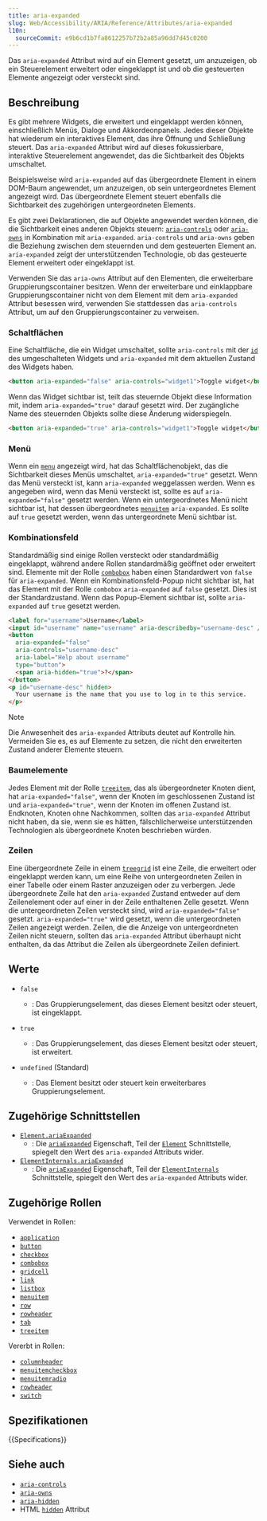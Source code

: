 ```yaml
---
title: aria-expanded
slug: Web/Accessibility/ARIA/Reference/Attributes/aria-expanded
l10n:
  sourceCommit: e9b6cd1b7fa8612257b72b2a85a96dd7d45c0200
---
```


Das `aria-expanded` Attribut wird auf ein Element gesetzt, um anzuzeigen, ob ein Steuerelement erweitert oder eingeklappt ist und ob die gesteuerten Elemente angezeigt oder versteckt sind.

## Beschreibung

Es gibt mehrere Widgets, die erweitert und eingeklappt werden können, einschließlich Menüs, Dialoge und Akkordeonpanels. Jedes dieser Objekte hat wiederum ein interaktives Element, das ihre Öffnung und Schließung steuert. Das `aria-expanded` Attribut wird auf dieses fokussierbare, interaktive Steuerelement angewendet, das die Sichtbarkeit des Objekts umschaltet.

Beispielsweise wird `aria-expanded` auf das übergeordnete Element in einem DOM-Baum angewendet, um anzuzeigen, ob sein untergeordnetes Element angezeigt wird. Das übergeordnete Element steuert ebenfalls die Sichtbarkeit des zugehörigen untergeordneten Elements.

Es gibt zwei Deklarationen, die auf Objekte angewendet werden können, die die Sichtbarkeit eines anderen Objekts steuern: [`aria-controls`](/de/docs/Web/Accessibility/ARIA/Reference/Attributes/aria-controls) oder [`aria-owns`](/de/docs/Web/Accessibility/ARIA/Reference/Attributes/aria-owns) in Kombination mit `aria-expanded`. `aria-controls` und `aria-owns` geben die Beziehung zwischen dem steuernden und dem gesteuerten Element an. `aria-expanded` zeigt der unterstützenden Technologie, ob das gesteuerte Element erweitert oder eingeklappt ist.

Verwenden Sie das `aria-owns` Attribut auf den Elementen, die erweiterbare Gruppierungscontainer besitzen. Wenn der erweiterbare und einklappbare Gruppierungscontainer nicht von dem Element mit dem `aria-expanded` Attribut besessen wird, verwenden Sie stattdessen das `aria-controls` Attribut, um auf den Gruppierungscontainer zu verweisen.

### Schaltflächen

Eine Schaltfläche, die ein Widget umschaltet, sollte `aria-controls` mit der [`id`](/de/docs/Web/HTML/Reference/Global_attributes/id) des umgeschalteten Widgets und `aria-expanded` mit dem aktuellen Zustand des Widgets haben.

```html
<button aria-expanded="false" aria-controls="widget1">Toggle widget</button>
```

Wenn das Widget sichtbar ist, teilt das steuernde Objekt diese Information mit, indem `aria-expanded="true"` darauf gesetzt wird. Der zugängliche Name des steuernden Objekts sollte diese Änderung widerspiegeln.

```html
<button aria-expanded="true" aria-controls="widget1">Toggle widget</button>
```

### Menü

Wenn ein [`menu`](/de/docs/Web/Accessibility/ARIA/Reference/Roles/menu_role) angezeigt wird, hat das Schaltflächenobjekt, das die Sichtbarkeit dieses Menüs umschaltet, `aria-expanded="true"` gesetzt. Wenn das Menü versteckt ist, kann `aria-expanded` weggelassen werden. Wenn es angegeben wird, wenn das Menü versteckt ist, sollte es auf `aria-expanded="false"` gesetzt werden. Wenn ein untergeordnetes Menü nicht sichtbar ist, hat dessen übergeordnetes [`menuitem`](/de/docs/Web/Accessibility/ARIA/Reference/Roles/menuitem_role) `aria-expanded`. Es sollte auf `true` gesetzt werden, wenn das untergeordnete Menü sichtbar ist.

### Kombinationsfeld

Standardmäßig sind einige Rollen versteckt oder standardmäßig eingeklappt, während andere Rollen standardmäßig geöffnet oder erweitert sind. Elemente mit der Rolle [`combobox`](/de/docs/Web/Accessibility/ARIA/Reference/Roles/combobox_role) haben einen Standardwert von `false` für `aria-expanded`. Wenn ein Kombinationsfeld-Popup nicht sichtbar ist, hat das Element mit der Rolle `combobox` `aria-expanded` auf `false` gesetzt. Dies ist der Standardzustand. Wenn das Popup-Element sichtbar ist, sollte `aria-expanded` auf `true` gesetzt werden.

```html
<label for="username">Username</label>
<input id="username" name="username" aria-describedby="username-desc" />
<button
  aria-expanded="false"
  aria-controls="username-desc"
  aria-label="Help about username"
  type="button">
  <span aria-hidden="true">?</span>
</button>
<p id="username-desc" hidden>
  Your username is the name that you use to log in to this service.
</p>
```

> [!NOTE]
> Die Anwesenheit des `aria-expanded` Attributs deutet auf Kontrolle hin. Vermeiden Sie es, es auf Elemente zu setzen, die nicht den erweiterten Zustand anderer Elemente steuern.

### Baumelemente

Jedes Element mit der Rolle [`treeitem`](/de/docs/Web/Accessibility/ARIA/Reference/Roles/treeitem_role), das als übergeordneter Knoten dient, hat `aria-expanded="false"`, wenn der Knoten im geschlossenen Zustand ist und `aria-expanded="true"`, wenn der Knoten im offenen Zustand ist. Endknoten, Knoten ohne Nachkommen, sollten das `aria-expanded` Attribut nicht haben, da sie, wenn sie es hätten, fälschlicherweise unterstützenden Technologien als übergeordnete Knoten beschrieben würden.

### Zeilen

Eine übergeordnete Zeile in einem [`treegrid`](/de/docs/Web/Accessibility/ARIA/Reference/Roles/treegrid_role) ist eine Zeile, die erweitert oder eingeklappt werden kann, um eine Reihe von untergeordneten Zeilen in einer Tabelle oder einem Raster anzuzeigen oder zu verbergen. Jede übergeordnete Zeile hat den `aria-expanded` Zustand entweder auf dem Zeilenelement oder auf einer in der Zeile enthaltenen Zelle gesetzt. Wenn die untergeordneten Zeilen versteckt sind, wird `aria-expanded="false"` gesetzt. `aria-expanded="true"` wird gesetzt, wenn die untergeordneten Zeilen angezeigt werden. Zeilen, die die Anzeige von untergeordneten Zeilen nicht steuern, sollten das `aria-expanded` Attribut überhaupt nicht enthalten, da das Attribut die Zeilen als übergeordnete Zeilen definiert.

## Werte

- `false`

  - : Das Gruppierungselement, das dieses Element besitzt oder steuert, ist eingeklappt.

- `true`

  - : Das Gruppierungselement, das dieses Element besitzt oder steuert, ist erweitert.

- `undefined` (Standard)
  - : Das Element besitzt oder steuert kein erweiterbares Gruppierungselement.

## Zugehörige Schnittstellen

- [`Element.ariaExpanded`](/de/docs/Web/API/Element/ariaExpanded)
  - : Die [`ariaExpanded`](/de/docs/Web/API/Element/ariaExpanded) Eigenschaft, Teil der [`Element`](/de/docs/Web/API/Element) Schnittstelle, spiegelt den Wert des `aria-expanded` Attributs wider.
- [`ElementInternals.ariaExpanded`](/de/docs/Web/API/ElementInternals/ariaExpanded)
  - : Die [`ariaExpanded`](/de/docs/Web/API/Element/ariaExpanded) Eigenschaft, Teil der [`ElementInternals`](/de/docs/Web/API/ElementInternals) Schnittstelle, spiegelt den Wert des `aria-expanded` Attributs wider.

## Zugehörige Rollen

Verwendet in Rollen:

- [`application`](/de/docs/Web/Accessibility/ARIA/Reference/Roles/application_role)
- [`button`](/de/docs/Web/Accessibility/ARIA/Reference/Roles/button_role)
- [`checkbox`](/de/docs/Web/Accessibility/ARIA/Reference/Roles/checkbox_role)
- [`combobox`](/de/docs/Web/Accessibility/ARIA/Reference/Roles/combobox_role)
- [`gridcell`](/de/docs/Web/Accessibility/ARIA/Reference/Roles/gridcell_role)
- [`link`](/de/docs/Web/Accessibility/ARIA/Reference/Roles/link_role)
- [`listbox`](/de/docs/Web/Accessibility/ARIA/Reference/Roles/listbox_role)
- [`menuitem`](/de/docs/Web/Accessibility/ARIA/Reference/Roles/menuitem_role)
- [`row`](/de/docs/Web/Accessibility/ARIA/Reference/Roles/row_role)
- [`rowheader`](/de/docs/Web/Accessibility/ARIA/Reference/Roles/rowheader_role)
- [`tab`](/de/docs/Web/Accessibility/ARIA/Reference/Roles/tab_role)
- [`treeitem`](/de/docs/Web/Accessibility/ARIA/Reference/Roles/treeitem_role)

Vererbt in Rollen:

- [`columnheader`](/de/docs/Web/Accessibility/ARIA/Reference/Roles/columnheader_role)
- [`menuitemcheckbox`](/de/docs/Web/Accessibility/ARIA/Reference/Roles/menuitemcheckbox_role)
- [`menuitemradio`](/de/docs/Web/Accessibility/ARIA/Reference/Roles/menuitemradio_role)
- [`rowheader`](/de/docs/Web/Accessibility/ARIA/Reference/Roles/rowheader_role)
- [`switch`](/de/docs/Web/Accessibility/ARIA/Reference/Roles/switch_role)

## Spezifikationen

{{Specifications}}

## Siehe auch

- [`aria-controls`](/de/docs/Web/Accessibility/ARIA/Reference/Attributes/aria-controls)
- [`aria-owns`](/de/docs/Web/Accessibility/ARIA/Reference/Attributes/aria-owns)
- [`aria-hidden`](/de/docs/Web/Accessibility/ARIA/Reference/Attributes/aria-hidden)
- HTML [`hidden`](/de/docs/Web/HTML/Reference/Global_attributes/hidden) Attribut
